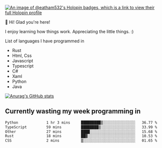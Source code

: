 [![An image of @eatham532's Holopin badges, which is a link to view their full Holopin profile](https://holopin.me/eatham532)](https://holopin.io/@eatham532)


👋 Hi! Glad you're here!

I enjoy learning how things work. Appreciating the little things. :)


List of languages I have programmed in
- Rust
- Html, Css
- Javascript
- Typescript
- C#
- Xaml
- Python
- Java

[![Anurag's GitHub stats](https://github-readme-stats.vercel.app/api?username=Eatham532&theme=dark)](https://github.com/anuraghazra/github-readme-stats)


## Currently wasting my week programming in
<!--START_SECTION:waka-->

```txt
Python             1 hr 3 mins     █████████▒░░░░░░░░░░░░░░░   36.77 %
TypeScript         59 mins         ████████▒░░░░░░░░░░░░░░░░   33.99 %
Other              27 mins         ████░░░░░░░░░░░░░░░░░░░░░   15.68 %
Rust               18 mins         ██▓░░░░░░░░░░░░░░░░░░░░░░   10.53 %
CSS                2 mins          ▒░░░░░░░░░░░░░░░░░░░░░░░░   01.65 %
```

<!--END_SECTION:waka-->
